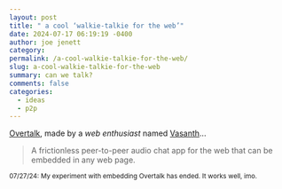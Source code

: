 ```yaml
---
layout: post
title: " a cool ‘walkie-talkie for the web’"
date: 2024-07-17 06:19:19 -0400
author: joe jenett
category: 
permalink: /a-cool-walkie-talkie-for-the-web/
slug: a-cool-walkie-talkie-for-the-web
summary: can we talk?
comments: false
categories:
  - ideas
  - p2p
---
```

<a title="Overtalk / A free walkie-talkie for the web." href="https://overtalk.io/">Overtalk</a>, made by a <em>web enthusiast</em> named <a title="Vasanth.V" href="https://vasanthv.github.io/">Vasanth</a>...
<blockquote>
<p>
A frictionless peer-to-peer audio chat app for the web that can be embedded in any web page.
</p>
</blockquote>
<small>07/27/24: My experiment with embedding Overtalk has ended. It works well, imo.</small>
<a href="https://brid.gy/publish/mastodon"></a>
<a href="https://brid.gy/publish/mastodon"></a>